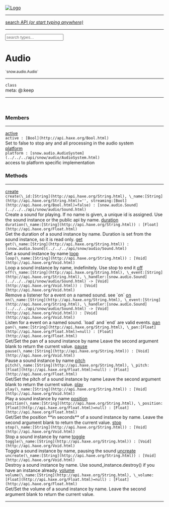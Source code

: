 
[![Logo](../../../images/logo.png)](../../../api/index.html)

<hr/>
<a href="#" id="search_bar" onclick="return;"><div> search API <em>(or start typing anywhere)</em> </div></a>
<hr/>

<script src="../../../js/omnibar.js"> </script>
<link rel="stylesheet" type="text/css" href="../../../css/omnibar.css" media="all">

<div id="omnibar"> <a href="#" onclick="return" id="omnibar_close"></a> <input id="omnibar_text" type="text" placeholder="search types..."></input></div>
<script  id="typelist" data-relpath="../../../" data-types="snow.App,snow.AppFixedTimestep,snow.Core,snow.CoreBinding,snow.Log,snow.Snow,snow.assets.Asset,snow.assets.AssetAudio,snow.assets.AssetBytes,snow.assets.AssetImage,snow.assets.AssetSystem,snow.assets.AssetSystemBinding,snow.assets.AssetText,snow.assets.Assets,snow.audio.Audio,snow.audio.AudioSystem,snow.audio.AudioSystemBinding,snow.audio.Sound,snow.audio.SoundBinding,snow.audio.SoundStream,snow.audio.openal.AL,snow.audio.openal.ALC,snow.audio.openal.Context,snow.audio.openal.Device,snow.input.Input,snow.input.InputSystem,snow.input.InputSystemBinding,snow.input.Keycodes,snow.input.MapIntBool,snow.input.MapIntFloat,snow.input.Scancodes,snow.io.IO,snow.io.IOSystem,snow.io.IOSystemBinding,snow.platform.native.Core,snow.platform.native.StaticSnow,snow.platform.native.assets.AssetSystem,snow.platform.native.audio.AudioSystem,snow.platform.native.audio.Sound,snow.platform.native.audio.SoundStream,snow.platform.native.audio.openal.AL,snow.platform.native.audio.openal.ALC,snow.platform.native.audio.openal.AudioSystem,snow.platform.native.audio.openal.Context,snow.platform.native.audio.openal.Device,snow.platform.native.audio.openal.OpenALHelper,snow.platform.native.audio.openal.Sound,snow.platform.native.audio.openal.SoundStream,snow.platform.native.audio.openal._AL.Context_Impl_,snow.platform.native.audio.openal._AL.Device_Impl_,snow.platform.native.input.InputSystem,snow.platform.native.input.sdl.ControllerEventType,snow.platform.native.input.sdl.GamepadEventTypes,snow.platform.native.input.sdl.InputSystem,snow.platform.native.input.sdl.KeyEventType,snow.platform.native.input.sdl.KeyEventTypes,snow.platform.native.input.sdl.ModValue,snow.platform.native.input.sdl.MouseEventType,snow.platform.native.input.sdl.MouseEventTypes,snow.platform.native.input.sdl.TouchEventTypes,snow.platform.native.input.sdl.TouchState,snow.platform.native.io.IOFile,snow.platform.native.io.IOSystem,snow.platform.native.render.opengl.GL,snow.platform.native.render.opengl.GLActiveInfo,snow.platform.native.render.opengl.GLBuffer,snow.platform.native.render.opengl.GLContextAttributes,snow.platform.native.render.opengl.GLFBO,snow.platform.native.render.opengl.GLFramebuffer,snow.platform.native.render.opengl.GLObject,snow.platform.native.render.opengl.GLProgram,snow.platform.native.render.opengl.GLRBO,snow.platform.native.render.opengl.GLRenderbuffer,snow.platform.native.render.opengl.GLShader,snow.platform.native.render.opengl.GLShaderPrecisionFormat,snow.platform.native.render.opengl.GLTexture,snow.platform.native.render.opengl.GLUniformLocation,snow.platform.native.render.opengl._GL.GLFramebuffer_Impl_,snow.platform.native.render.opengl._GL.GLRenderbuffer_Impl_,snow.platform.native.utils.ArrayBuffer,snow.platform.native.utils.ArrayBufferView,snow.platform.native.utils.ByteArray,snow.platform.native.utils.Compression,snow.platform.native.utils.Float32Array,snow.platform.native.utils.Int16Array,snow.platform.native.utils.Int32Array,snow.platform.native.utils.Int8Array,snow.platform.native.utils.UInt16Array,snow.platform.native.utils.UInt32Array,snow.platform.native.utils.UInt8Array,snow.platform.native.utils.UInt8ClampedArray,snow.platform.native.window.WindowSystem,snow.platform.native.window.sdl.WindowSystem,snow.platform.web.assets.psd.PSD,snow.platform.web.audio.AudioSystem,snow.platform.web.audio.Sound,snow.platform.web.audio.SoundStream,snow.platform.web.audio.howlerjs.AudioParams,snow.platform.web.audio.howlerjs.AudioSystem,snow.platform.web.audio.howlerjs.Howl,snow.platform.web.audio.howlerjs.Howler,snow.platform.web.audio.howlerjs.SoundStream,snow.platform.web.audio.howlerjs.SpriteParams,snow.render.opengl.GL,snow.render.opengl.GLActiveInfo,snow.render.opengl.GLBuffer,snow.render.opengl.GLContextAttributes,snow.render.opengl.GLFramebuffer,snow.render.opengl.GLProgram,snow.render.opengl.GLRenderbuffer,snow.render.opengl.GLShader,snow.render.opengl.GLTexture,snow.render.opengl.GLUniformLocation,snow.types.AppConfig,snow.types.AppConfigNative,snow.types.AppConfigWeb,snow.types.AssetAudioOptions,snow.types.AssetBytesOptions,snow.types.AssetImageOptions,snow.types.AssetInfo,snow.types.AssetTextOptions,snow.types.AssetType,snow.types.AudioDataBlob,snow.types.AudioDataInfo,snow.types.AudioFormatType,snow.types.AudioHandle,snow.types.AudioInfo,snow.types.DisplayMode,snow.types.FileEvent,snow.types.FileEventType,snow.types.FileEvents,snow.types.FileFilter,snow.types.GamepadDeviceEventType,snow.types.ImageInfo,snow.types.InputEvent,snow.types.InputEventType,snow.types.InputEvents,snow.types.Key,snow.types.ModState,snow.types.Scan,snow.types.SnowConfig,snow.types.SystemEvent,snow.types.SystemEventType,snow.types.SystemEvents,snow.types.TextEventType,snow.types.WindowConfig,snow.types.WindowEvent,snow.types.WindowEventType,snow.types.WindowEvents,snow.types.WindowHandle,snow.utils.AbstractClass,snow.utils.AbstractClassBuilder,snow.utils.ArrayBuffer,snow.utils.ArrayBufferView,snow.utils.ByteArray,snow.utils.Float32Array,snow.utils.IDataInput,snow.utils.IMemoryRange,snow.utils.Int16Array,snow.utils.Int32Array,snow.utils.Int8Array,snow.utils.Libs,snow.utils.Timer,snow.utils.UInt16Array,snow.utils.UInt32Array,snow.utils.UInt8Array,snow.utils.UIntClamped8Array,snow.utils._AbstractClass.StringMap,snow.utils.format.png.Chunk,snow.utils.format.png.Color,snow.utils.format.png.Data,snow.utils.format.png.Header,snow.utils.format.png.Reader,snow.utils.format.png.Tools,snow.utils.format.png.Writer,snow.utils.format.tools.Adler32,snow.utils.format.tools.Deflate,snow.utils.format.tools.HuffTools,snow.utils.format.tools.Huffman,snow.utils.format.tools.Inflate,snow.utils.format.tools.InflateImpl,snow.utils.format.tools.MemoryBytes,snow.utils.format.tools._InflateImpl.State,snow.utils.format.tools._InflateImpl.Window,snow.window.Window,snow.window.WindowSystem,snow.window.WindowSystemBinding,snow.window.Windowing"></script>


<h1>Audio</h1>
<small>`snow.audio.Audio`</small>



<hr/>

`class`<br/><span class="meta">
meta: @:keep</span>

<hr/>


&nbsp;
&nbsp;




<h3>Members</h3> <hr/><span class="member apipage">
                <a name="active"><a class="lift" href="#active">active</a></a><div class="clear"></div>
                <code class="signature apipage">active : [Bool](http://api.haxe.org/Bool.html)</code><br/></span>
            <span class="small_desc_flat">Set to false to stop any and all processing in the audio system</span><br/><span class="member apipage">
                <a name="platform"><a class="lift" href="#platform">platform</a></a><div class="clear"></div>
                <code class="signature apipage">platform : [snow.audio.AudioSystem](../../../api/snow/audio/AudioSystem.html)</code><br/></span>
            <span class="small_desc_flat">access to platform specific implementation</span><br/>


<h3>Methods</h3> <hr/><span class="method apipage">
            <a name="create"><a class="lift" href="#create">create</a></a><div class="clear"></div>
            <code class="signature apipage">create(\_id:[String](http://api.haxe.org/String.html)<span></span>, \_name:[String](http://api.haxe.org/String.html)<span>=&#x27;&#x27;</span>, streaming:[Bool](http://api.haxe.org/Bool.html)<span>=false</span>) : [snow.audio.Sound](../../../api/snow/audio/Sound.html)</code><br/><span class="small_desc_flat">Create a sound for playing. If no name is given, a unique id is assigned. Use the sound instance or the public api by name.</span>


</span>
<span class="method apipage">
            <a name="duration"><a class="lift" href="#duration">duration</a></a><div class="clear"></div>
            <code class="signature apipage">duration(\_name:[String](http://api.haxe.org/String.html)<span></span>) : [Float](http://api.haxe.org/Float.html)</code><br/><span class="small_desc_flat">Get the duration of a sound instance by name.
            Duration is set from the sound instance, so it is read only.</span>


</span>
<span class="method apipage">
            <a name="get"><a class="lift" href="#get">get</a></a><div class="clear"></div>
            <code class="signature apipage">get(\_name:[String](http://api.haxe.org/String.html)<span></span>) : [snow.audio.Sound](../../../api/snow/audio/Sound.html)</code><br/><span class="small_desc_flat">Get a sound instance by name</span>


</span>
<span class="method apipage">
            <a name="loop"><a class="lift" href="#loop">loop</a></a><div class="clear"></div>
            <code class="signature apipage">loop(\_name:[String](http://api.haxe.org/String.html)<span></span>) : [Void](http://api.haxe.org/Void.html)</code><br/><span class="small_desc_flat">Loop a sound instance by name, indefinitely. Use stop to end it</span>


</span>
<span class="method apipage">
            <a name="off"><a class="lift" href="#off">off</a></a><div class="clear"></div>
            <code class="signature apipage">off(\_name:[String](http://api.haxe.org/String.html)<span></span>, \_event:[String](http://api.haxe.org/String.html)<span></span>, \_handler:[snow.audio.Sound](../../../api/snow/audio/Sound.html)&nbsp;-&gt; [Void](http://api.haxe.org/Void.html)<span></span>) : [Void](http://api.haxe.org/Void.html)</code><br/><span class="small_desc_flat">Remove a listener for a event on a named sound. see `on`</span>


</span>
<span class="method apipage">
            <a name="on"><a class="lift" href="#on">on</a></a><div class="clear"></div>
            <code class="signature apipage">on(\_name:[String](http://api.haxe.org/String.html)<span></span>, \_event:[String](http://api.haxe.org/String.html)<span></span>, \_handler:[snow.audio.Sound](../../../api/snow/audio/Sound.html)&nbsp;-&gt; [Void](http://api.haxe.org/Void.html)<span></span>) : [Void](http://api.haxe.org/Void.html)</code><br/><span class="small_desc_flat">Listen for a event on a named sound. `load` and `end` are valid events.</span>


</span>
<span class="method apipage">
            <a name="pan"><a class="lift" href="#pan">pan</a></a><div class="clear"></div>
            <code class="signature apipage">pan(\_name:[String](http://api.haxe.org/String.html)<span></span>, \_pan:[Float](http://api.haxe.org/Float.html)<span>=null</span>) : [Float](http://api.haxe.org/Float.html)</code><br/><span class="small_desc_flat">Get/Set the pan of a sound instance by name
            Leave the second argument blank to return the current value.</span>


</span>
<span class="method apipage">
            <a name="pause"><a class="lift" href="#pause">pause</a></a><div class="clear"></div>
            <code class="signature apipage">pause(\_name:[String](http://api.haxe.org/String.html)<span></span>) : [Void](http://api.haxe.org/Void.html)</code><br/><span class="small_desc_flat">Pause a sound instance by name</span>


</span>
<span class="method apipage">
            <a name="pitch"><a class="lift" href="#pitch">pitch</a></a><div class="clear"></div>
            <code class="signature apipage">pitch(\_name:[String](http://api.haxe.org/String.html)<span></span>, \_pitch:[Float](http://api.haxe.org/Float.html)<span>=null</span>) : [Float](http://api.haxe.org/Float.html)</code><br/><span class="small_desc_flat">Get/Set the pitch of a sound instance by name
            Leave the second argument blank to return the current value.</span>


</span>
<span class="method apipage">
            <a name="play"><a class="lift" href="#play">play</a></a><div class="clear"></div>
            <code class="signature apipage">play(\_name:[String](http://api.haxe.org/String.html)<span></span>) : [Void](http://api.haxe.org/Void.html)</code><br/><span class="small_desc_flat">Play a sound instance by name</span>


</span>
<span class="method apipage">
            <a name="position"><a class="lift" href="#position">position</a></a><div class="clear"></div>
            <code class="signature apipage">position(\_name:[String](http://api.haxe.org/String.html)<span></span>, \_position:[Float](http://api.haxe.org/Float.html)<span>=null</span>) : [Float](http://api.haxe.org/Float.html)</code><br/><span class="small_desc_flat">Get/Set the position **in seconds** of a sound instance by name.
            Leave the second argument blank to return the current value.</span>


</span>
<span class="method apipage">
            <a name="stop"><a class="lift" href="#stop">stop</a></a><div class="clear"></div>
            <code class="signature apipage">stop(\_name:[String](http://api.haxe.org/String.html)<span></span>) : [Void](http://api.haxe.org/Void.html)</code><br/><span class="small_desc_flat">Stop a sound instance by name</span>


</span>
<span class="method apipage">
            <a name="toggle"><a class="lift" href="#toggle">toggle</a></a><div class="clear"></div>
            <code class="signature apipage">toggle(\_name:[String](http://api.haxe.org/String.html)<span></span>) : [Void](http://api.haxe.org/Void.html)</code><br/><span class="small_desc_flat">Toggle a sound instance by name, pausing the sound</span>


</span>
<span class="method apipage">
            <a name="uncreate"><a class="lift" href="#uncreate">uncreate</a></a><div class="clear"></div>
            <code class="signature apipage">uncreate(\_name:[String](http://api.haxe.org/String.html)<span></span>) : [Void](http://api.haxe.org/Void.html)</code><br/><span class="small_desc_flat">Destroy a sound instance by name. Use sound_instance.destroy() if you have an instance already.</span>


</span>
<span class="method apipage">
            <a name="volume"><a class="lift" href="#volume">volume</a></a><div class="clear"></div>
            <code class="signature apipage">volume(\_name:[String](http://api.haxe.org/String.html)<span></span>, \_volume:[Float](http://api.haxe.org/Float.html)<span>=null</span>) : [Float](http://api.haxe.org/Float.html)</code><br/><span class="small_desc_flat">Get/Set the volume of a sound instance by name.
            Leave the second argument blank to return the current value.</span>


</span>



<hr/>

&nbsp;
&nbsp;
&nbsp;
&nbsp;